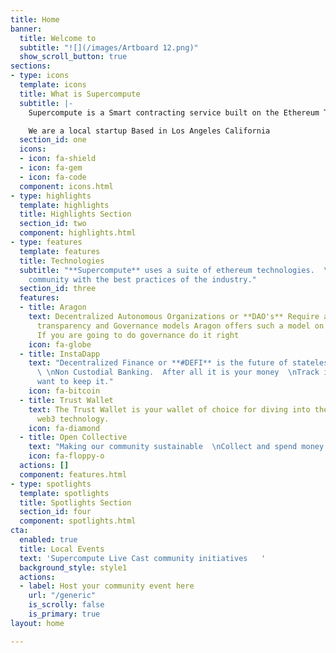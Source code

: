 ```yaml
---
title: Home
banner:
  title: Welcome to
  subtitle: "![](/images/Artboard 12.png)"
  show_scroll_button: true
sections:
- type: icons
  template: icons
  title: What is Supercompute
  subtitle: |-
    Supercompute is a Smart contracting service built on the Ethereum Technology.

    We are a local startup Based in Los Angeles California
  section_id: one
  icons:
  - icon: fa-shield
  - icon: fa-gem
  - icon: fa-code
  component: icons.html
- type: highlights
  template: highlights
  title: Highlights Section
  section_id: two
  component: highlights.html
- type: features
  template: features
  title: Technologies
  subtitle: "**Supercompute** uses a suite of ethereum technologies.  \nBuild your
    community with the best practices of the industry."
  section_id: three
  features:
  - title: Aragon
    text: Decentralized Autonomous Organizations or **DAO's** Require a new level
      transparency and Governance models Aragon offers such a model on the blockchain.
      If you are going to do governance do it right
    icon: fa-globe
  - title: InstaDapp
    text: "Decentralized Finance or **#DEFI** is the future of stateless banking.
      \ \nNon Custodial Banking.  After all it is your money  \nTrack it like you
      want to keep it."
    icon: fa-bitcoin
  - title: Trust Wallet
    text: The Trust Wallet is your wallet of choice for diving into the deep sea of
      web3 technology.
    icon: fa-diamond
  - title: Open Collective
    text: "Making our community sustainable  \nCollect and spend money transparently"
    icon: fa-floppy-o
  actions: []
  component: features.html
- type: spotlights
  template: spotlights
  title: Spotlights Section
  section_id: four
  component: spotlights.html
cta:
  enabled: true
  title: Local Events
  text: 'Supercompute Live Cast community initiatives   '
  background_style: style1
  actions:
  - label: Host your community event here
    url: "/generic"
    is_scrolly: false
    is_primary: true
layout: home

---
```

